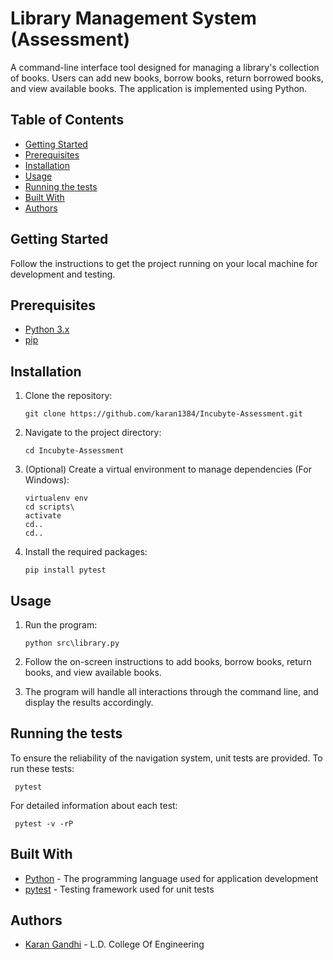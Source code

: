 # Library Management System (Assessment)

A command-line interface tool designed for managing a library's collection of books. Users can add new books, borrow books, return borrowed books, and view available books. The application is implemented using Python.

## Table of Contents

- [Getting Started](#getting-started)
- [Prerequisites](#prerequisites)
- [Installation](#installation)
- [Usage](#usage)
- [Running the tests](#running-the-tests)
- [Built With](#built-with)
- [Authors](#authors)

## Getting Started

Follow the instructions to get the project running on your local machine for development and testing.

## Prerequisites

- [Python 3.x](https://www.python.org/)
- [pip](https://pip.pypa.io/en/stable/)

## Installation

1. Clone the repository:

   ```
   git clone https://github.com/karan1384/Incubyte-Assessment.git
   ```

2. Navigate to the project directory:

   ```
   cd Incubyte-Assessment
   ```

3. (Optional) Create a virtual environment to manage dependencies (For Windows):

   ```
   virtualenv env
   cd scripts\
   activate
   cd..
   cd..
   ```

4. Install the required packages:
   ```
   pip install pytest
   ```


## Usage

1. Run the program:

   ```
   python src\library.py
   ```

2. Follow the on-screen instructions to add books, borrow books, return books, and view available books.

3. The program will handle all interactions through the command line, and display the results accordingly.

## Running the tests

To ensure the reliability of the navigation system, unit tests are provided. To run these tests:

`  pytest
 `

For detailed information about each test:

`  pytest -v -rP
 `


## Built With

- [Python](https://www.python.org/) - The programming language used for application development
- [pytest](https://docs.pytest.org/en/stable/) - Testing framework used for unit tests

## Authors

- [Karan Gandhi](https://github.com/karan1384) - L.D. College Of Engineering

